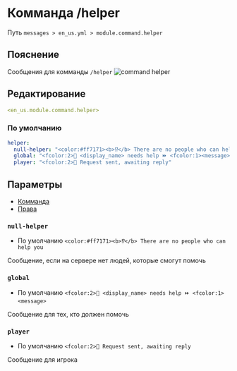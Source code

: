 # Комманда /helper
Путь `messages > en_us.yml > module.command.helper`

## Пояснение
Сообщения для комманды `/helper`
![command helper](/commandhelper.png)

## Редактирование
```yaml
<en_us.module.command.helper>
```

### По умолчанию
```yaml
helper:
  null-helper: "<color:#ff7171><b>⁉</b> There are no people who can help you"
  global: "<fcolor:2>👤 <display_name> needs help ⏩ <fcolor:1><message>"
  player: "<fcolor:2>👤 Request sent, awaiting reply"
```

## Параметры

- [Комманда](/en/commands/module/command/helper/)
- [Права](/en/permissions/module/command/helper/)

### `null-helper`
- По умолчанию `<color:#ff7171><b>⁉</b> There are no people who can help you`

Сообщение, если на сервере нет людей, которые смогут помочь

### `global`
- По умолчанию `<fcolor:2>👤 <display_name> needs help ⏩ <fcolor:1><message>`

Сообщение для тех, кто должен помочь

### `player`
- По умолчанию `<fcolor:2>👤 Request sent, awaiting reply`

Сообщение для игрока

